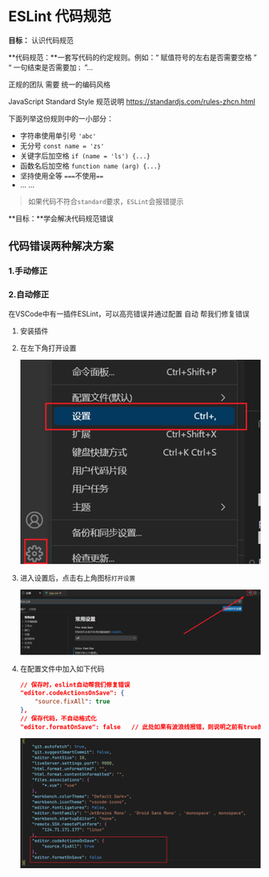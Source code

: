 # ESLint 代码规范

**目标：** 认识代码规范

**代码规范：**一套写代码的约定规则。例如：“ 赋值符号的左右是否需要空格 ” “ 一句结束是否需要加`；` ”...

正规的团队 需要 统一的编码风格

JavaScript Standard Style 规范说明 https://standardjs.com/rules-zhcn.html

下面列举这份规则中的一小部分：

- 字符串使用单引号	`'abc'`
- 无分号                      `const name = 'zs'`
- 关键字后加空格       `if (name = 'ls') {...}`
- 函数名后加空格       `function name (arg) {...}`
- 坚持使用全等           `===`不使用`==`
- ... ...

> 如果代码不符合`standard`要求，`ESLint`会报错提示

**目标：**学会解决代码规范错误

## 代码错误两种解决方案

### 1.手动修正

### 2.自动修正

在VSCode中有一插件ESLint，可以高亮错误并通过配置 自动 帮我们修复错误

1. 安装插件

2. 在左下角打开设置

   ![image-20240125114723127](./assets/img\image-20240125114723127.png)

3. 进入设置后，点击右上角图标`打开设置`

   ![image-20240125114929412](./assets/img\image-20240125114929412.png)

4. 在配置文件中加入如下代码

   ```json
   // 保存时，eslint自动帮我们修复错误
   "editor.codeActionsOnSave": {
       "source.fixAll": true
   },
   // 保存代码，不自动格式化
   "editor.formatOnSave": false   // 此处如果有波浪线报错，则说明之前有true的配置，删除以前的true配置
   ```

   ![image-20240125115201972](./assets/img\image-20240125115201972.png)